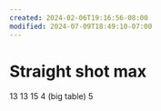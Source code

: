 ```yaml
---
created: 2024-02-06T19:16:56-08:00
modified: 2024-07-09T18:49:10-07:00
---
```


# Straight shot max

13
13
15
4 (big table)
5
